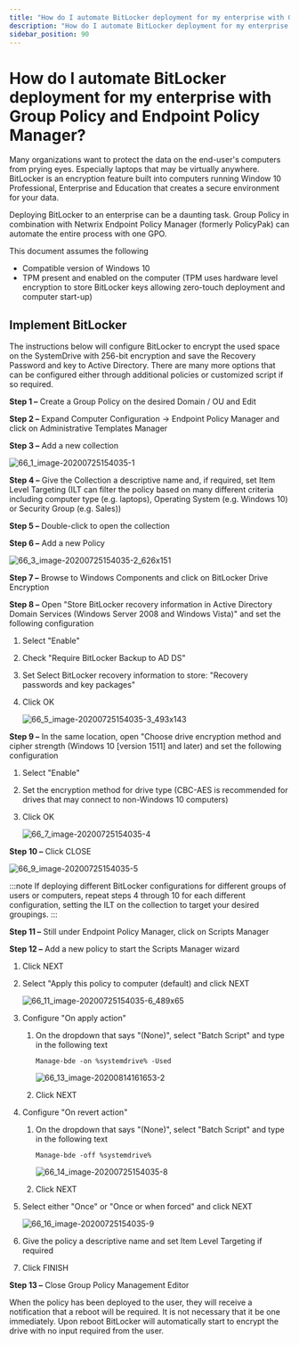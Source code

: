 ```yaml
---
title: "How do I automate BitLocker deployment for my enterprise with Group Policy and Endpoint Policy Manager?"
description: "How do I automate BitLocker deployment for my enterprise with Group Policy and Endpoint Policy Manager?"
sidebar_position: 90
---
```


# How do I automate BitLocker deployment for my enterprise with Group Policy and Endpoint Policy Manager?

Many organizations want to protect the data on the end-user's computers from prying eyes. Especially
laptops that may be virtually anywhere. BitLocker is an encryption feature built into computers
running Window 10 Professional, Enterprise and Education that creates a secure environment for your
data.

Deploying BitLocker to an enterprise can be a daunting task. Group Policy in combination with
Netwrix Endpoint Policy Manager (formerly PolicyPak) can automate the entire process with one GPO.

This document assumes the following

- Compatible version of Windows 10
- TPM present and enabled on the computer (TPM uses hardware level encryption to store BitLocker
  keys allowing zero-touch deployment and computer start-up)

## Implement BitLocker

The instructions below will configure BitLocker to encrypt the used space on the SystemDrive with
256-bit encryption and save the Recovery Password and key to Active Directory. There are many more
options that can be configured either through additional policies or customized script if so
required.

**Step 1 –** Create a Group Policy on the desired Domain / OU and Edit

**Step 2 –** Expand Computer Configuration -> Endpoint Policy Manager and click on Administrative
Templates Manager

**Step 3 –** Add a new collection

![66_1_image-20200725154035-1](../assets/66_1_image-20200725154035-1.webp)

**Step 4 –** Give the Collection a descriptive name and, if required, set Item Level Targeting (ILT
can filter the policy based on many different criteria including computer type (e.g. laptops),
Operating System (e.g. Windows 10) or Security Group (e.g. Sales))

**Step 5 –** Double-click to open the collection

**Step 6 –** Add a new Policy

![66_3_image-20200725154035-2_626x151](../assets/66_3_image-20200725154035-2_626x151.webp)

**Step 7 –** Browse to Windows Components and click on BitLocker Drive Encryption

**Step 8 –** Open "Store BitLocker recovery information in Active Directory Domain Services (Windows
Server 2008 and Windows Vista)" and set the following configuration

1. Select "Enable"
2. Check "Require BitLocker Backup to AD DS"
3. Set Select BitLocker recovery information to store: "Recovery passwords and key packages"
4. Click OK

   ![66_5_image-20200725154035-3_493x143](../assets/66_5_image-20200725154035-3_493x143.webp)

**Step 9 –** In the same location, open "Choose drive encryption method and cipher strength (Windows
10 [version 1511] and later) and set the following configuration

1. Select "Enable"
2. Set the encryption method for drive type (CBC-AES is recommended for drives that may connect to
   non-Windows 10 computers)
3. Click OK

   ![66_7_image-20200725154035-4](../assets/66_7_image-20200725154035-4.webp)

**Step 10 –** Click CLOSE

![66_9_image-20200725154035-5](../assets/66_9_image-20200725154035-5.webp)

:::note
If deploying different BitLocker configurations for different groups of users or
computers, repeat steps 4 through 10 for each different configuration, setting the ILT on the
collection to target your desired groupings.
:::


**Step 11 –** Still under Endpoint Policy Manager, click on Scripts Manager

**Step 12 –** Add a new policy to start the Scripts Manager wizard

1. Click NEXT
2. Select "Apply this policy to computer (default) and click NEXT

   ![66_11_image-20200725154035-6_489x65](../assets/66_11_image-20200725154035-6_489x65.webp)

3. Configure "On apply action"

   1. On the dropdown that says "(None)", select "Batch Script" and type in the following text

      `Manage-bde -on %systemdrive% -Used`

      ![66_13_image-20200814161653-2](../assets/66_13_image-20200814161653-2.webp)

   2. Click NEXT

4. Configure "On revert action"

   1. On the dropdown that says "(None)", select "Batch Script" and type in the following text

      `Manage-bde -off %systemdrive%`

      ![66_14_image-20200725154035-8](../assets/66_14_image-20200725154035-8.webp)

   2. Click NEXT

5. Select either "Once" or "Once or when forced" and click NEXT

   ![66_16_image-20200725154035-9](../assets/66_16_image-20200725154035-9.webp)

6. Give the policy a descriptive name and set Item Level Targeting if required
7. Click FINISH

**Step 13 –** Close Group Policy Management Editor

When the policy has been deployed to the user, they will receive a notification that a reboot will
be required. It is not necessary that it be one immediately. Upon reboot BitLocker will
automatically start to encrypt the drive with no input required from the user.
